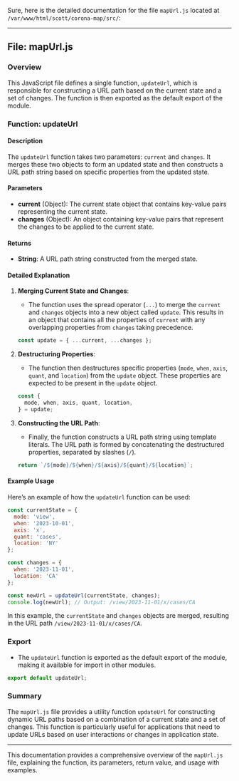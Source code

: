 Sure, here is the detailed documentation for the file `mapUrl.js` located at `/var/www/html/scott/corona-map/src/`:

---

## File: mapUrl.js

### Overview
This JavaScript file defines a single function, `updateUrl`, which is responsible for constructing a URL path based on the current state and a set of changes. The function is then exported as the default export of the module.

### Function: updateUrl

#### Description
The `updateUrl` function takes two parameters: `current` and `changes`. It merges these two objects to form an updated state and then constructs a URL path string based on specific properties from the updated state.

#### Parameters
- **current** (Object): The current state object that contains key-value pairs representing the current state.
- **changes** (Object): An object containing key-value pairs that represent the changes to be applied to the current state.

#### Returns
- **String**: A URL path string constructed from the merged state.

#### Detailed Explanation
1. **Merging Current State and Changes**:
    - The function uses the spread operator (`...`) to merge the `current` and `changes` objects into a new object called `update`. This results in an object that contains all the properties of `current` with any overlapping properties from `changes` taking precedence.
    ```javascript
    const update = { ...current, ...changes };
    ```

2. **Destructuring Properties**:
    - The function then destructures specific properties (`mode`, `when`, `axis`, `quant`, and `location`) from the `update` object. These properties are expected to be present in the `update` object.
    ```javascript
    const {
      mode, when, axis, quant, location,
    } = update;
    ```

3. **Constructing the URL Path**:
    - Finally, the function constructs a URL path string using template literals. The URL path is formed by concatenating the destructured properties, separated by slashes (`/`).
    ```javascript
    return `/${mode}/${when}/${axis}/${quant}/${location}`;
    ```

#### Example Usage
Here’s an example of how the `updateUrl` function can be used:
```javascript
const currentState = {
  mode: 'view',
  when: '2023-10-01',
  axis: 'x',
  quant: 'cases',
  location: 'NY'
};

const changes = {
  when: '2023-11-01',
  location: 'CA'
};

const newUrl = updateUrl(currentState, changes);
console.log(newUrl); // Output: /view/2023-11-01/x/cases/CA
```
In this example, the `currentState` and `changes` objects are merged, resulting in the URL path `/view/2023-11-01/x/cases/CA`.

### Export
- The `updateUrl` function is exported as the default export of the module, making it available for import in other modules.
```javascript
export default updateUrl;
```

### Summary
The `mapUrl.js` file provides a utility function `updateUrl` for constructing dynamic URL paths based on a combination of a current state and a set of changes. This function is particularly useful for applications that need to update URLs based on user interactions or changes in application state.

---

This documentation provides a comprehensive overview of the `mapUrl.js` file, explaining the function, its parameters, return value, and usage with examples.